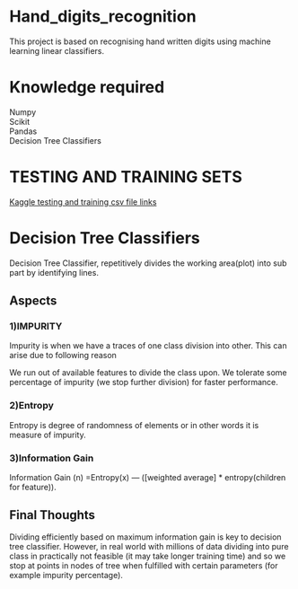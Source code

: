 # Hand_digits_recognition
This project is based on recognising hand written digits using machine learning linear classifiers.

# Knowledge required
Numpy  
Scikit  
Pandas  
Decision Tree Classifiers  

# TESTING AND TRAINING SETS
[Kaggle testing and training csv file links](https://www.kaggle.com/c/digit-recognizer/data)


# Decision Tree Classifiers
Decision Tree Classifier, repetitively divides the working area(plot) into sub part by identifying lines.

## Aspects 
### 1)IMPURITY 
Impurity is when we have a traces of one class division into other. This can arise due to following reason

We run out of available features to divide the class upon.
We tolerate some percentage of impurity (we stop further division) for faster performance. 

### 2)Entropy 
Entropy is degree of randomness of elements or in other words it is measure of impurity.

### 3)Information Gain 
Information Gain (n) =Entropy(x) — ([weighted average] * entropy(children for feature)).

## Final Thoughts 
Dividing efficiently based on maximum information gain is key to decision tree classifier. However, in real world with millions of data dividing into pure class in practically not feasible (it may take longer training time) and so we stop at points in nodes of tree when fulfilled with certain parameters (for example impurity percentage).

